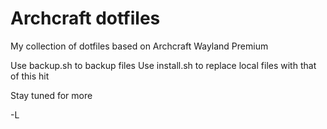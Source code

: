 # Archcraft dotfiles
My collection of dotfiles based on Archcraft Wayland Premium

Use backup.sh to backup files
Use install.sh to replace local files with that of this hit

Stay tuned for more

-L